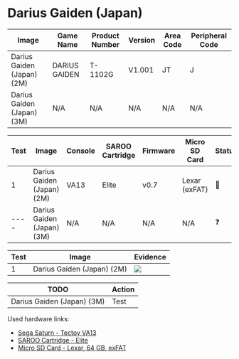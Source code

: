 # Darius Gaiden (Japan)

| Image                      | Game Name     | Product Number | Version | Area Code | Peripheral Code |
| -------------------------- | ------------- | -------------- | ------- | --------- | --------------- |
| Darius Gaiden (Japan) (2M) | DARIUS GAIDEN | T-1102G        | V1.001  | JT        | J               |
| Darius Gaiden (Japan) (3M) | N/A           | N/A            | N/A     | N/A       | N/A             |

| Test | Image                      | Console | SAROO Cartridge | Firmware | Micro SD Card | Status     | Time Played |
| ---- | -------------------------- | ------- | --------------- | -------- | ------------- | ---------- | ----------- |
| 1    | Darius Gaiden (Japan) (2M) | VA13    | Elite           | v0.7     | Lexar (exFAT) | :100:      | 34 minutes  |
| ---- | Darius Gaiden (Japan) (3M) | N/A     | N/A             | N/A      | N/A           | :question: | N/A         |

| Test | Image                      | Evidence                                                                                         |
| ---- | -------------------------- | ------------------------------------------------------------------------------------------------ |
| 1    | Darius Gaiden (Japan) (2M) | [![](https://img.youtube.com/vi/eFCUa35VI2Q/0.jpg)](https://www.youtube.com/watch?v=eFCUa35VI2Q) |

| TODO                       | Action |
| -------------------------- | ------ |
| Darius Gaiden (Japan) (3M) | Test   |

Used hardware links:

- [Sega Saturn - Tectoy VA13](../../../../Info/Consoles/VA13/README.md)
- [SAROO Cartridge - Elite](../../../../Info/Cartridges/GuangzhouSanStarOnlineShop/1.6/README.md)
- [Micro SD Card - Lexar, 64 GB, exFAT](../../../../Info/SdCards/Lexar/64GB/exfat/README.md)
